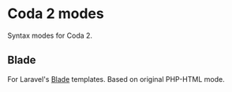 Coda 2 modes
============

Syntax modes for Coda 2.

Blade
-----

For Laravel's [Blade](http://laravel.com/docs/views/templating) templates. Based on original PHP-HTML mode.
